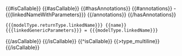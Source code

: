{{#isCallable}}
  {{#asCallable}}
    {{#hasAnnotations}}
    {{#annotations}}
    - {{{linkedNameWithParameters}}}
    {{/annotations}}
    {{/hasAnnotations}}

    {{{modelType.returnType.linkedName}}} {{name}}{{{linkedGenericParameters}}} = {{{modelType.linkedName}}}
  {{/asCallable}}
{{/isCallable}}
{{^isCallable}}
  {{>type_multiline}}
{{/isCallable}}
